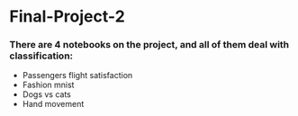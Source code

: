 # Final-Project-2
### There are 4 notebooks on the project, and all of them deal with classification:
- Passengers flight satisfaction 
- Fashion mnist
- Dogs vs cats
- Hand movement
